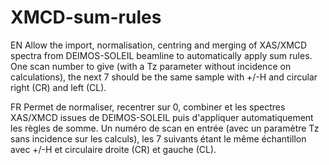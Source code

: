 # XMCD-sum-rules
EN
Allow the import, normalisation, centring and merging of XAS/XMCD spectra from DEIMOS-SOLEIL beamline to automatically apply sum rules.
One scan number to give (with a Tz parameter without incidence on calculations), the next 7 should be the same sample with +/-H and circular right (CR) and left (CL).


FR
Permet de normaliser, recentrer sur 0, combiner et les spectres XAS/XMCD issues de DEIMOS-SOLEIL puis d'appliquer automatiquement les règles de somme.
Un numéro de scan en entrée (avec un paramètre Tz sans incidence sur les calculs), les 7 suivants étant le même échantillon avec +/-H et circulaire droite (CR) et gauche (CL).
